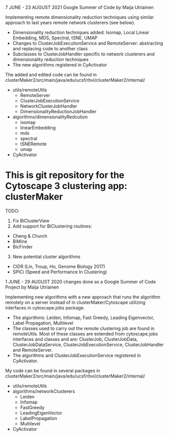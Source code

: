 7 JUNE - 23 AUGUST 2021 Google Summer of Code by Maija Utriainen

Implementing remote dimensionality reduction techniques using similar approach to last years remote network clusterers (see below).
  - Dimensionality reduction techniques added: Isomap, Local Linear Embedding, MDS, Spectral, tSNE, UMAP
  - Changes to ClusterJobExecutionService and RemoteServer: abstracting and replacing code to another class
  - Subclasses to ClusterJobHandler specific to network clusterers and dimensionality reduction techniques
  - The new algorithms registered in CyActivator

The added and edited code can be found in clusterMaker2/src/main/java/edu/ucsf/rbvi/clusterMaker2/internal/
  - utils/remoteUtils
    - RemoteServer 
    - ClusterJobExecutionService
    - NetworkClusterJobHandler
    - DimensionalityReductionJobHandler
  - algorithms/dimensionalityRedcution
    - isomap
    - linearEmbedding
    - mds
    - spectral
    - tSNERemote
    - umap
  - CyActivator 


# This is git repository for the Cytoscape 3 clustering app: clusterMaker
TODO:
1) Fix BiClusterView
2) Add support for BiClustering routines: 
 * Cheng & Church
 * BiMine
 * BicFinder
3) New potential cluster algorithms
 * CIDR (Lin, Troup, Ho, Genome Biology 2017)
 * SPICi (Speed and Performance In Clustering)



1 JUNE - 29 AUGUST 2020 changes done as a Google Summer of Code Project by Maija Utriainen

Implementing new algorithms with a new approach that runs the algorithm remotely on a server instead of in clusterMaker/Cytoscape utilizing interfaces in cytoscape.jobs package. 
  - The algorithms: Leiden, Infomap, Fast Greedy, Leading Eigenvector, Label Propagation, Multilevel
  - The classes used to carry out the remote clustering job are found in remoteUtils. Most of these classes are extended from cytoscape.jobs interfaces and classes and are:
    ClusterJob, ClusterJobData, ClusterJobDataService, ClusterJobExecutionService, ClusterJobHandler and RemoteServer.
  - The algorithms and ClusterJobExecutionService registered in CyActivator.

My code can be found in several packages in clusterMaker2/src/main/java/edu/ucsf/rbvi/clusterMaker2/internal/
 - utils/remoteUtils
 - algorithms/networkClusterers
    - Leiden
    - Infomap
    - FastGreedy
    - LeadingEigenVector
    - LabelPropagation
    - Multilevel
 - CyActivator
